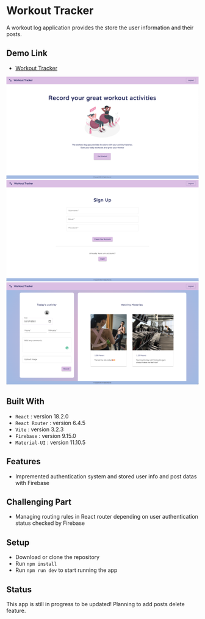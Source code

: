 # Workout Tracker

A workout log application provides the store the user information and their posts.

## Demo Link

- [Workout Tracker](https://workout-tracking-app.vercel.app/)

![The top image](./src/assets/Readme/Screen%20Shot%202022-12-17%20at%206.53.21%20AM.png)
![The signup image](./src/assets/Readme/Screen%20Shot%202022-12-17%20at%206.57.41%20AM.png)
![The home image](./src/assets/Readme/Screen%20Shot%202022-12-17%20at%207.18.06%20AM.png)

## Built With

- `React` : version 18.2.0
- `React Router` : version 6.4.5
- `Vite` : version 3.2.3
- `Firebase` : version 9.15.0
- `Material-UI` : version 11.10.5

## Features

- Impremented authentication system and stored user info and post datas with Firebase


## Challenging Part

- Managing routing rules in React router depending on user authentication status checked by Firebase


## Setup

- Download or clone the repository
- Run `npm install`
- Run `npm run dev` to start running the app

## Status

This app is still in progress to be updated! Planning to add posts delete feature.
